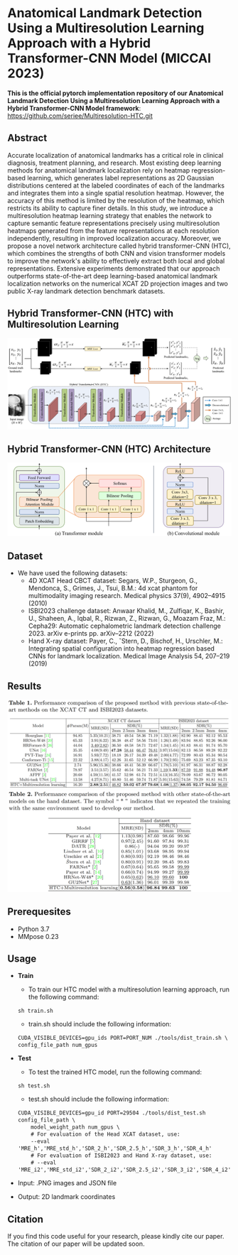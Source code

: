 # Anatomical Landmark Detection Using a Multiresolution Learning Approach with a Hybrid Transformer-CNN Model (MICCAI 2023)


**This is the official pytorch implementation repository of our Anatomical Landmark Detection Using a Multiresolution Learning Approach with a Hybrid Transformer-CNN Model framework**: https://github.com/seriee/Multiresolution-HTC.git

## Abstract
Accurate localization of anatomical landmarks has a critical role in clinical diagnosis, treatment planning, and research. Most existing deep learning methods for anatomical landmark localization rely on heatmap regression-based learning, which generates label representations as 2D Gaussian distributions centered at the labeled coordinates of each of the landmarks and integrates them into a single spatial resolution heatmap. However, the accuracy of this method is limited by the resolution of the heatmap, which restricts its ability to capture finer details. In this study, we introduce a multiresolution heatmap learning strategy that enables the network to capture semantic feature representations precisely using multiresolution heatmaps generated from the feature representations at each resolution independently, resulting in improved localization accuracy. Moreover, we propose a novel network architecture called hybrid transformer-CNN (HTC), which combines the strengths of both CNN and vision transformer models to improve the network's ability to effectively extract both local and global representations. 
Extensive experiments demonstrated that our approach outperforms state-of-the-art deep learning-based anatomical landmark localization networks on the numerical XCAT 2D projection images and two public X-ray landmark detection benchmark datasets.

## Hybrid Transformer-CNN (HTC) with Multiresolution Learning
<div align="center">
  <img src="resources/Multiresolution_learning_HTC.png"/>
</div>


## Hybrid Transformer-CNN (HTC) Architecture
<div align="center">
  <img src="resources/Hybrid_Transformer_CNN.png"/>
</div>

## Dataset
- We have used the following datasets:
  - 4D XCAT Head CBCT dataset: Segars, W.P., Sturgeon, G., Mendonca, S., Grimes, J., Tsui, B.M.: 4d xcat phantom for multimodality imaging research. Medical physics 37(9), 4902–4915 (2010)
  - ISBI2023 challenge dataset: Anwaar Khalid, M., Zulfiqar, K., Bashir, U., Shaheen, A., Iqbal, R., Rizwan, Z., Rizwan, G., Moazam Fraz, M.: Cepha29: Automatic cephalometric landmark detection challenge 2023. arXiv e-prints pp. arXiv–2212 (2022)
  - Hand X-ray dataset: Payer, C., ˇStern, D., Bischof, H., Urschler, M.: Integrating spatial configuration into heatmap regression based CNNs for landmark localization. Medical Image Analysis 54, 207–219 (2019)

## Results
<div align="center">
  <img src="resources/Table1.PNG"/>
</div>
<div align="center">
  <img src="resources/Table2.PNG"/>
</div>

## Prerequesites
- Python 3.7
- MMpose 0.23

## Usage

- **Train**
  - To train our HTC model with a multiresolution learning approach, run the following command:
  ```
  sh train.sh
  ```
  - train.sh should include the following information:
  ```
  CUDA_VISIBLE_DEVICES=gpu_ids PORT=PORT_NUM ./tools/dist_train.sh \
  config_file_path num_gpus
  ```

- **Test**
  - To test the trained HTC model, run the following command:
  ```
  sh test.sh
  ```
  - test.sh should include the following information:
  ```
  CUDA_VISIBLE_DEVICES=gpu_id PORT=29504 ./tools/dist_test.sh config_file_path \
      model_weight_path num_gpus \
      # For evaluation of the Head XCAT dataset, use:
      --eval 'MRE_h','MRE_std_h','SDR_2_h','SDR_2.5_h','SDR_3_h','SDR_4_h'
      # For evaluation of ISBI2023 and Hand X-ray dataset, use:
      # --eval 'MRE_i2','MRE_std_i2','SDR_2_i2','SDR_2.5_i2','SDR_3_i2','SDR_4_i2'
  ```

- Input: .PNG images and JSON file
- Output: 2D landmark coordinates

## Citation 
If you find this code useful for your research, please kindly cite our paper. The citation of our paper will be updated soon.
